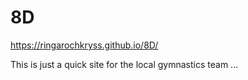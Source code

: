 # 8D

https://ringarochkryss.github.io/8D/

This is just a quick site for the local gymnastics team ...
